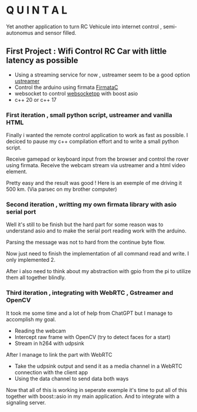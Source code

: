 # Q U I N T A L

Yet another application to turn RC Vehicule into internet control , semi-autonomus and sensor filled.

## First Project : Wifi Control RC Car with little latency as possible

* Using a streaming service for now , ustreamer seem to be a good option [ustreamer](https://github.com/pikvm/ustreamer)
* Control the arduino using firmata [FirmataC](https://github.com/grandsmarquis/FirmataC/tree/master)
* websocket to control [websocketpp](https://github.com/zaphoyd/websocketpp) with boost asio
* c++ 20 or c++ 17


### First iteration , small python script, ustreamer and vanilla HTML

Finally i wanted the remote control application to work as fast as possible. I deciced to pause my
c++ compilation effort and to write a small python script.

Receive gamepad or keyboard input from the browser and control the rover using firmata.
Receive the webcam stream via ustreamer and a html video element.

Pretty easy and the result was good ! Here is an exemple of me driving it 500 km. (Via parsec on my brother computer)


### Second iteration , writting my own firmata library with asio serial port

Well it's still to be finish but the hard part for some reason was to understand asio and to make the serial port
reading work with the arduino.

Parsing the message was not to hard from the continue byte flow.

Now just need to finish the implementation of all command read and write. I only implemented 2.

After i also need to think about my abstraction with gpio from the pi to utilize them all together blindly.

### Third iteration , integrating with WebRTC , Gstreamer and OpenCV


It took me some time and a lot of help from ChatGPT but I manage to accomplish my goal.

* Reading the webcam
* Intercept raw frame with OpenCV (try to detect faces for a start)
* Stream in h264 with udpsink

After I manage to link the part with WebRTC

* Take the udpsink output and send it as a media channel in a WebRTC connection with the client app
* Using the data channel to send data both ways

Now that all of this is working in seperate exemple it's time to put all of this together with boost::asio
in my main application. And to integrate with a signaling server.




